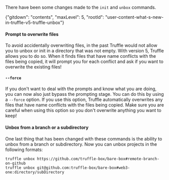 There have been some changes made to the `init` and `unbox` commands.

{"gitdown": "contents", "maxLevel": 5, "rootId": "user-content-what-s-new-in-truffle-v5-truffle-unbox"}

#### Prompt to overwrite files

To avoid accidentally overwriting files, in the past Truffle would not allow you to unbox or init in a directory that was not empty.  With version 5, Truffle allows you to do so.  When it finds files that have name conflicts with the files being copied, it will prompt you for each conflict and ask if you want to overwrite the existing files!


#### `--force`

If you don't want to deal with the prompts and know what you are doing, you can now also just bypass the prompting stage.  You can do this by using a `--force` option.  If you use this option, Truffle automatically overwrites any files that have name conflicts with the files being copied.  Make sure you are careful when using this option so you don't overwrite anything you want to keep!


#### Unbox from a branch or a subdirectory

One last thing that has been changed with these commands is the ability to unbox from a branch or subdirectory.  Now you can unbox projects in the following formats:
```shell
truffle unbox https://github.com/truffle-box/bare-box#remote-branch-on-github
truffle unbox git@github.com:truffle-box/bare-box#web3-one:directory/subDirectory
```
